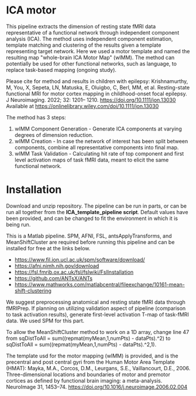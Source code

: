 # ICA motor
This pipeline extracts the dimension of resting state fMRI data representative of a functional network through independent component analysis (ICA). The method uses independent component estimation, template matching and clustering of the results given a template representing target network.
Here we used a motor template and named the resulting map "whole-brain ICA Motor Map" (wIMM). The method can potentially be used for other functional networks, such as language, to replace task-based mapping (ongoing study).

Please cite for method and results in children with epilepsy:
Krishnamurthy, M, You, X, Sepeta, LN, Matuska, E, Oluigbo, C, Berl, MM, et al. Resting-state functional MRI for motor cortex mapping in childhood-onset focal epilepsy. J Neuroimaging. 2022; 32: 1201– 1210. https://doi.org/10.1111/jon.13030
Available at https://onlinelibrary.wiley.com/doi/10.1111/jon.13030

The method has 3 steps:
1) wIMM Component Generation - Generate ICA components at varying degrees of dimension reduction.
2) wIMM Creation - In case the network of interest has been split between components, combine all representative components into final map.
3) wIMM Task Validation - Calculating hit rate of top component and first level activation maps of task fMRI data, meant to elicit the same functional network.

# Installation
Download and unzip repository. The pipeline can be run in parts, or can be run all together from the **ICA_template_pipeline script**. Default values have been provided, and can be changed to fit the environment in which it is being run. 

This is a Matlab pipeline.
SPM, AFNI, FSL, antsApplyTransforms, and MeanShiftCluster are required before running this pipeline and can be installed for free at the links below.
- https://www.fil.ion.ucl.ac.uk/spm/software/download/
- https://afni.nimh.nih.gov/download
- https://fsl.fmrib.ox.ac.uk/fsl/fslwiki/FslInstallation
- https://github.com/ANTsX/ANTs
- https://www.mathworks.com/matlabcentral/fileexchange/10161-mean-shift-clustering

We suggest preprocessing anatomical and resting state fMRI data through fMRIPrep. If planning on utilizing validation aspect of pipeline (comparison to task activation results), generate first-level activation T-map of task-fMRI data. We used SPM for this part.

To allow the MeanShiftCluster method to work on a 1D array, change line 47 from
sqDistToAll = sum((repmat(myMean,1,numPts) - dataPts).^2)
to
sqDistToAll = sum((repmat(myMean,1,numPts) - dataPts).^2,1).

The template usd for the motor mapping (wIMM) is provided, and is the precentral and post central gyri from the Human Motor Area Template (HMAT):
Mayka, M.A., Corcos, D.M., Leurgans, S.E., Vaillancourt, D.E., 2006. Three-dimensional locations and boundaries of motor and premotor cortices as defined by functional brain imaging: a meta-analysis. NeuroImage 31, 1453–74. https://doi.org/10.1016/j.neuroimage.2006.02.004
